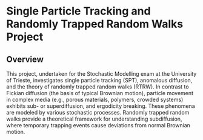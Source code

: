 # Single Particle Tracking and Randomly Trapped Random Walks Project

## Overview

This project, undertaken for the Stochastic Modelling exam at the University of Trieste, investigates single particle tracking (SPT), anomalous diffusion, and the theory of randomly trapped random walks (RTRW). In contrast to Fickian diffusion (the basis of typical Brownian motion), particle movement in complex media (e.g., porous materials, polymers, crowded systems) exhibits sub- or superdiffusion, and ergodicity breaking. These phenomena are modeled by various stochastic processes. Randomly trapped random walks provide a theoretical framework for understanding subdiffusion, where temporary trapping events cause deviations from normal Brownian motion.
